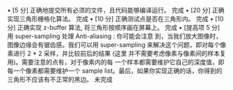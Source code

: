  • [5 分] 正确地提交所有必须的文件，且代码能够编译运行。  完成
 • [20 分] 正确实现三角形栅格化算法。 完成
 • [10 分] 正确测试点是否在三角形内。 完成
 • [10 分] 正确实现 z-buffer 算法, 将三角形按顺序画在屏幕上。 完成 
 • [提高项 5 分] 用 super-sampling 处理 Anti-aliasing : 你可能会注意 到，当我们放大图像时，图像边缘会有锯齿感。我们可以用 super-sampling 来解决这个问题，即对每个像素进行 2 * 2 采样，并比较前后的结果 (这里 并不需要考虑像素与像素间的样本复用)。需要注意的点有，对于像素内的每 一个样本都需要维护它自己的深度值，即每一个像素都需要维护一个 sample list。最后，如果你实现正确的话，你得到的三角形不应该有不正常的黑边。 未完成